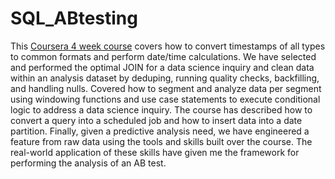 # SQL_ABtesting
This [Coursera 4 week course](https://www.coursera.org/learn/data-wrangling-analysis-abtesting/home/info) covers how to convert timestamps of all types to common formats and perform date/time calculations. We have selected and performed the optimal JOIN for a data science inquiry and clean data within an analysis dataset by deduping, running quality checks, backfilling, and handling nulls. Covered how to segment and analyze data per segment using windowing functions and use case statements to execute conditional logic to address a data science inquiry. The course has described how to convert a query into a scheduled job and how to insert data into a date partition. Finally, given a predictive analysis need, we have engineered a feature from raw data using the tools and skills built over the course. The real-world application of these skills have given me the framework for performing the analysis of an AB test.
